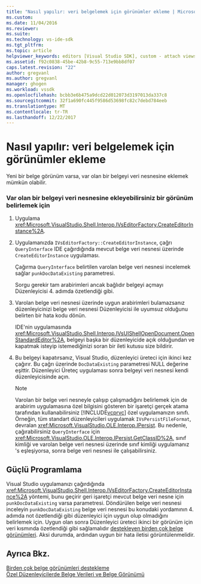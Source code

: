 ```yaml
---
title: "Nasıl yapılır: veri belgelemek için görünümler ekleme | Microsoft Docs"
ms.custom: 
ms.date: 11/04/2016
ms.reviewer: 
ms.suite: 
ms.technology: vs-ide-sdk
ms.tgt_pltfrm: 
ms.topic: article
helpviewer_keywords: editors [Visual Studio SDK], custom - attach views to document data
ms.assetid: f92c0838-45be-42b8-9c55-713e9bb8df07
caps.latest.revision: "22"
author: gregvanl
ms.author: gregvanl
manager: ghogen
ms.workload: vssdk
ms.openlocfilehash: bcbb3e6b475a9dcd22d012073d3197013da337c8
ms.sourcegitcommit: 32f1a690fc445f9586d53698fc82c7debd784eeb
ms.translationtype: MT
ms.contentlocale: tr-TR
ms.lasthandoff: 12/22/2017
---
```

# <a name="how-to-attach-views-to-document-data"></a>Nasıl yapılır: veri belgelemek için görünümler ekleme
Yeni bir belge görünüm varsa, var olan bir belgeyi veri nesnesine eklemek mümkün olabilir.  
  
### <a name="to-determine-if-you-can-attach-a-view-to-an-existing-document-data-object"></a>Var olan bir belgeyi veri nesnesine ekleyebilirsiniz bir görünüm belirlemek için  
  
1.  Uygulama <xref:Microsoft.VisualStudio.Shell.Interop.IVsEditorFactory.CreateEditorInstance%2A>.  
  
2.  Uygulamanızda `IVsEditorFactory::CreateEditorInstance`, çağrı `QueryInterface` IDE çağırdığında mevcut belge veri nesnesi üzerinde `CreateEditorInstance` uygulaması.  
  
     Çağırma `QueryInterface` belirtilen varolan belge veri nesnesi incelemek sağlar `punkDocDataExisting` parametresi.  
  
     Sorgu gerekir tam arabirimleri ancak bağlıdır belgeyi açmayı Düzenleyicisi 4. adımda özetlendiği gibi.  
  
3.  Varolan belge veri nesnesi üzerinde uygun arabirimleri bulamazsanız düzenleyicinizi belge veri nesnesi Düzenleyicisi ile uyumsuz olduğunu belirten bir hata kodu dönün.  
  
     IDE'nin uygulamasında <xref:Microsoft.VisualStudio.Shell.Interop.IVsUIShellOpenDocument.OpenStandardEditor%2A>, belgeyi başka bir düzenleyicide açık olduğundan ve kapatmak isteyip istemediğinizi soran bir ileti kutusu size bildirir.  
  
4.  Bu belgeyi kapatırsanız, Visual Studio, düzenleyici üreteci için ikinci kez çağırır. Bu çağrı üzerinde `DocDataExisting` parametresi NULL değerine eşittir. Düzenleyici Üreteç uygulaması sonra belgeyi veri nesnesi kendi düzenleyicisinde açın.  
  
    > [!NOTE]
    >  Varolan bir belge veri nesneyle çalışıp çalışmadığını belirlemek için de arabirim uygulamasına özel bilgisini gösteren bir işaretçi gerçek atama tarafından kullanabilirsiniz [!INCLUDE[vcprvc](../code-quality/includes/vcprvc_md.md)] özel uygulamanızın sınıfı. Örneğin, tüm standart düzenleyicileri uygulamak `IVsPersistFileFormat`, devralan <xref:Microsoft.VisualStudio.OLE.Interop.IPersist>. Bu nedenle, çağırabilirsiniz `QueryInterface` için <xref:Microsoft.VisualStudio.OLE.Interop.IPersist.GetClassID%2A>, sınıf kimliği ve varolan belge veri nesnesi üzerinde sınıf kimliği uygulamanız 's eşleşiyorsa, sonra belge veri nesnesi ile çalışabilirsiniz.  
  
## <a name="robust-programming"></a>Güçlü Programlama  
 Visual Studio uygulamanızı çağırdığında <xref:Microsoft.VisualStudio.Shell.Interop.IVsEditorFactory.CreateEditorInstance%2A> yöntemi, bunu geçirir geri işaretçi mevcut belge veri nesne için `punkDocDataExisting` varsa parametresi. Döndürülen belge veri nesnesi inceleyin `punkDocDataExisting` belge veri nesnesi bu konudaki yordamının 4. adımda not özetlendiği gibi düzenleyici için uygun olup olmadığını belirlemek için. Uygun olan sonra Düzenleyici üreteci ikinci bir görünüm için veri kısmında özetlendiği gibi sağlamalıdır [destekleyen birden çok belge görünümleri](../extensibility/supporting-multiple-document-views.md). Aksi durumda, ardından uygun bir hata iletisi görüntülenmelidir.  
  
## <a name="see-also"></a>Ayrıca Bkz.  
 [Birden çok belge görünümleri destekleme](../extensibility/supporting-multiple-document-views.md)   
 [Özel Düzenleyicilerde Belge Verileri ve Belge Görünümü](../extensibility/document-data-and-document-view-in-custom-editors.md)